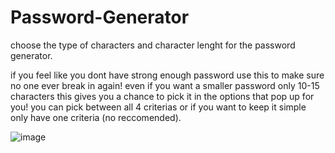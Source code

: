 # Password-Generator

choose the type of characters and character lenght for the password generator.

if you feel like you dont have strong enough password use this to make sure no one ever break in again!
even if you want a smaller password only 10-15 characters this gives you a chance to pick it in the options that pop up for you!
you can pick between all 4 criterias or if you want to keep it simple only have one criteria (no reccomended). 








![image](https://user-images.githubusercontent.com/71196559/99893134-f6cc1b80-2c41-11eb-9dc8-3e6ec2e9a2eb.png)
